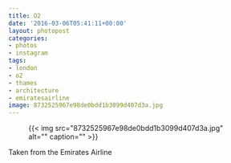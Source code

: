 ```yaml
---
title: O2
date: '2016-03-06T05:41:11+00:00'
layout: photopost
categories:
- photos
- instagram
tags:
- london
- o2
- thames
- architecture
- emiratesairline
image: 8732525967e98de0bdd1b3099d407d3a.jpg
---
```


<figure class="photo photo--square">
  {{< img src="8732525967e98de0bdd1b3099d407d3a.jpg" alt="" caption="" >}}

</figure>

Taken from the Emirates Airline


